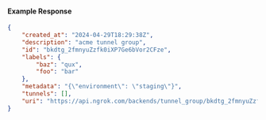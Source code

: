 <!-- Code generated for API Clients. DO NOT EDIT. -->

#### Example Response

```json
{
	"created_at": "2024-04-29T18:29:38Z",
	"description": "acme tunnel group",
	"id": "bkdtg_2fmnyuZzfk0iXP7Ge6bVor2CFze",
	"labels": {
		"baz": "qux",
		"foo": "bar"
	},
	"metadata": "{\"environment\": \"staging\"}",
	"tunnels": [],
	"uri": "https://api.ngrok.com/backends/tunnel_group/bkdtg_2fmnyuZzfk0iXP7Ge6bVor2CFze"
}
```
